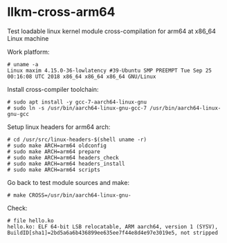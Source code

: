 # llkm-cross-arm64
Test loadable linux kernel module cross-compilation for arm64 at x86_64 Linux machine

Work platform:
```
# uname -a
Linux maxim 4.15.0-36-lowlatency #39-Ubuntu SMP PREEMPT Tue Sep 25 00:16:08 UTC 2018 x86_64 x86_64 x86_64 GNU/Linux
```

Install cross-compiler toolchain:
```
# sudo apt install -y gcc-7-aarch64-linux-gnu
# sudo ln -s /usr/bin/aarch64-linux-gnu-gcc-7 /usr/bin/aarch64-linux-gnu-gcc
```

Setup linux headers for arm64 arch:
```
# cd /usr/src/linux-headers-$(shell uname -r)
# sudo make ARCH=arm64 oldconfig
# sudo make ARCH=arm64 prepare
# sudo make ARCH=arm64 headers_check
# sudo make ARCH=arm64 headers_install
# sudo make ARCH=arm64 scripts
```

Go back to test module sources and make:
```
# make CROSS=/usr/bin/aarch64-linux-gnu-
```

Check:
```
# file hello.ko
hello.ko: ELF 64-bit LSB relocatable, ARM aarch64, version 1 (SYSV), BuildID[sha1]=2bd5a6a6b436899ee635ee7f44e8d4e97e3019e5, not stripped
```
